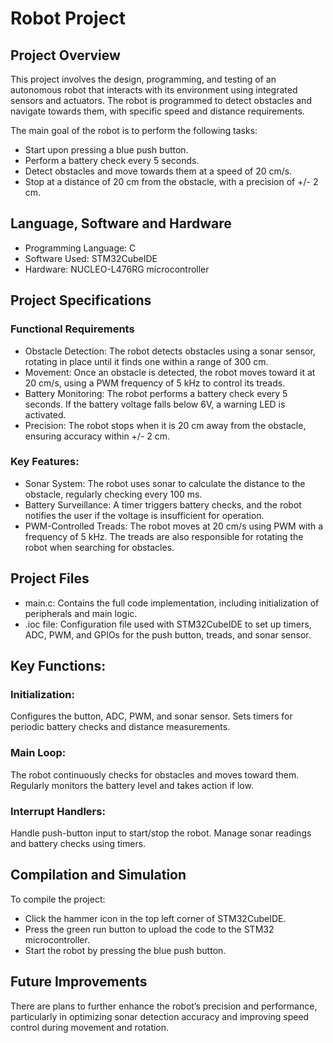 # Robot Project

## Project Overview
This project involves the design, programming, and testing of an autonomous robot that interacts with its environment using integrated sensors and actuators. The robot is programmed to detect obstacles and navigate towards them, with specific speed and distance requirements.

The main goal of the robot is to perform the following tasks:

- Start upon pressing a blue push button.
- Perform a battery check every 5 seconds.
- Detect obstacles and move towards them at a speed of 20 cm/s.
- Stop at a distance of 20 cm from the obstacle, with a precision of +/- 2 cm.

## Language, Software and Hardware 
- Programming Language: C
- Software Used: STM32CubeIDE
- Hardware: NUCLEO-L476RG microcontroller

## Project Specifications 
### Functional Requirements
- Obstacle Detection: The robot detects obstacles using a sonar sensor, rotating in place until it finds one within a range of 300 cm.
- Movement: Once an obstacle is detected, the robot moves toward it at 20 cm/s, using a PWM frequency of 5 kHz to control its treads.
- Battery Monitoring: The robot performs a battery check every 5 seconds. If the battery voltage falls below 6V, a warning LED is activated.
- Precision: The robot stops when it is 20 cm away from the obstacle, ensuring accuracy within +/- 2 cm.

### Key Features:
- Sonar System: The robot uses sonar to calculate the distance to the obstacle, regularly checking every 100 ms.
- Battery Surveillance: A timer triggers battery checks, and the robot notifies the user if the voltage is insufficient for operation.
- PWM-Controlled Treads: The robot moves at 20 cm/s using PWM with a frequency of 5 kHz. The treads are also responsible for rotating the robot when searching for obstacles.

## Project Files
- main.c: Contains the full code implementation, including initialization of peripherals and main logic.
- .ioc file: Configuration file used with STM32CubeIDE to set up timers, ADC, PWM, and GPIOs for the push button, treads, and sonar sensor.

## Key Functions:
### Initialization:
Configures the button, ADC, PWM, and sonar sensor.
Sets timers for periodic battery checks and distance measurements.

### Main Loop:
The robot continuously checks for obstacles and moves toward them.
Regularly monitors the battery level and takes action if low.

### Interrupt Handlers:
Handle push-button input to start/stop the robot.
Manage sonar readings and battery checks using timers.

## Compilation and Simulation
To compile the project:
- Click the hammer icon in the top left corner of STM32CubeIDE.
- Press the green run button to upload the code to the STM32 microcontroller.
- Start the robot by pressing the blue push button.

## Future Improvements
There are plans to further enhance the robot’s precision and performance, particularly in optimizing sonar detection accuracy and improving speed control during movement and rotation.

